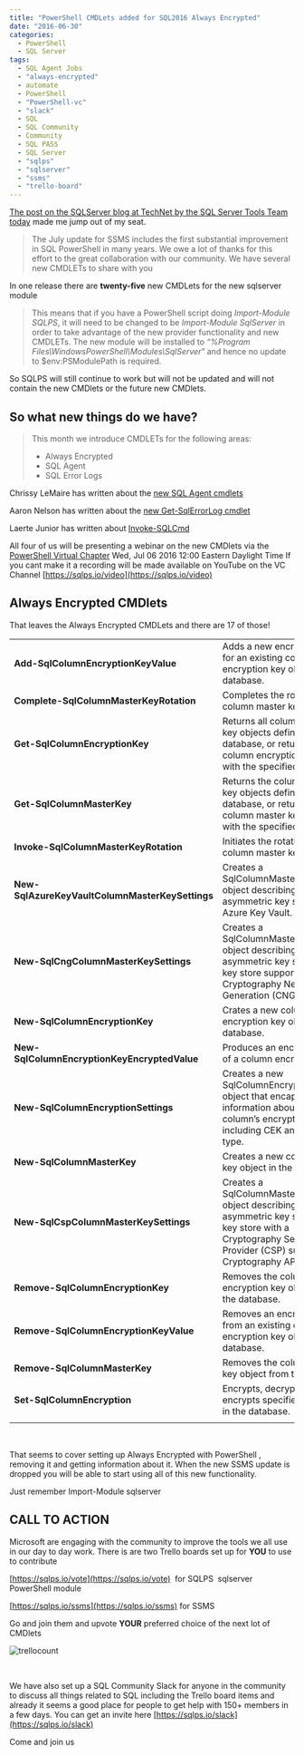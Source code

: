 ```yaml
---
title: "PowerShell CMDLets added for SQL2016 Always Encrypted"
date: "2016-06-30"
categories: 
  - PowerShell
  - SQL Server
tags: 
  - SQL Agent Jobs
  - "always-encrypted"
  - automate
  - PowerShell
  - "PowerShell-vc"
  - "slack"
  - SQL
  - SQL Community
  - Community
  - SQL PASS
  - SQL Server
  - "sqlps"
  - "sqlserver"
  - "ssms"
  - "trello-board"
---
```


[The post on the SQLServer blog at TechNet by the SQL Server Tools Team today](https://blogs.technet.microsoft.com/dataplatforminsider/2016/06/30/sql-PowerShell-july-2016-update/) made me jump out of my seat.

> The July update for SSMS includes the first substantial improvement in SQL PowerShell in many years. We owe a lot of thanks for this effort to the great collaboration with our community. We have several new CMDLETs to share with you

In one release there are **twenty-five** new CMDLets for the new sqlserver module

> This means that if you have a PowerShell script doing _Import-Module SQLPS_, it will need to be changed to be _Import-Module SqlServer_ in order to take advantage of the new provider functionality and new CMDLETs. The new module will be installed to _“%Program Files\WindowsPowerShell\Modules\SqlServer_” and hence no update to $env:PSModulePath is required.

So SQLPS will still continue to work but will not be updated and will not contain the new CMDlets or the future new CMDlets.

## So what new things do we have?

> This month we introduce CMDLETs for the following areas:
> 
> - Always Encrypted
> - SQL Agent
> - SQL Error Logs

Chrissy LeMaire has written about the [new SQL Agent cmdlets](https://blog.netnerds.net/2016/06/the-sql-server-PowerShell-module-formerly-known-as-sqlps/)

Aaron Nelson has written about the [new Get-SqlErrorLog cmdlet](http://sqlvariant.com/2016/06/webinar-on-25-new-PowerShell-cmdlets-for-sql-server-and-more/)

Laerte Junior has written about [Invoke-SQLCmd](https://www.simple-talk.com/blogs/2016/06/30/invoke-sqlcmd-just-got-better/)

All four of us will be presenting a webinar on the new CMDlets via the [PowerShell Virtual Chapter](http://PowerShell.sqlpass.org/) Wed, Jul 06 2016 12:00 Eastern Daylight Time If you cant make it a recording will be made available on YouTube on the VC Channel [https://sqlps.io/video](https://sqlps.io/video)

## Always Encrypted CMDlets

That leaves the Always Encrypted CMDLets and there are 17 of those!

<table><tbody><tr><td width="0"><strong>Add-SqlColumnEncryptionKeyValue</strong></td><td width="0">Adds a new encrypted value for an existing column encryption key object in the database.</td></tr><tr><td width="0"><strong>Complete-SqlColumnMasterKeyRotation</strong></td><td width="0">Completes the rotation of a column master key.</td></tr><tr><td width="0"><strong>Get-SqlColumnEncryptionKey</strong></td><td width="0">Returns all column encryption key objects defined in the database, or returns one column encryption key object with the specified name.</td></tr><tr><td width="0"><strong>Get-SqlColumnMasterKey</strong></td><td width="0">Returns the column master key objects defined in the database, or returns one column master key object with the specified name.</td></tr><tr><td width="0"><strong>Invoke-SqlColumnMasterKeyRotation</strong></td><td width="0">Initiates the rotation of a column master key.</td></tr><tr><td width="0"><strong>New-SqlAzureKeyVaultColumnMasterKeySettings</strong></td><td width="0">Creates a SqlColumnMasterKeySettings object describing an asymmetric key stored in Azure Key Vault.</td></tr><tr><td width="0"><strong>New-SqlCngColumnMasterKeySettings</strong></td><td width="0">Creates a SqlColumnMasterKeySettings object describing an asymmetric key stored in a key store supporting the Cryptography Next Generation (CNG) API.</td></tr><tr><td width="0"><strong>New-SqlColumnEncryptionKey</strong></td><td width="0">Crates a new column encryption key object in the database.</td></tr><tr><td width="0"><strong>New-SqlColumnEncryptionKeyEncryptedValue</strong></td><td width="0">Produces an encrypted value of a column encryption key.</td></tr><tr><td width="0"><strong>New-SqlColumnEncryptionSettings</strong></td><td width="0">Creates a new SqlColumnEncryptionSettings object that encapsulates information about a single column’s encryption, including CEK and encryption type.</td></tr><tr><td width="0"><strong>New-SqlColumnMasterKey</strong></td><td width="0">Creates a new column master key object in the database.</td></tr><tr><td width="0"><strong>New-SqlCspColumnMasterKeySettings</strong></td><td width="0">Creates a SqlColumnMasterKeySettings object describing an asymmetric key stored in a key store with a Cryptography Service Provider (CSP) supporting Cryptography API (CAPI).</td></tr><tr><td width="0"><strong>Remove-SqlColumnEncryptionKey</strong></td><td width="0">Removes the column encryption key object from the database.</td></tr><tr><td width="0"><strong>Remove-SqlColumnEncryptionKeyValue</strong></td><td width="0">Removes an encrypted value from an existing column encryption key object in the database.</td></tr><tr><td width="0"><strong>Remove-SqlColumnMasterKey</strong></td><td width="0">Removes the column master key object from the database.</td></tr><tr><td width="0"><strong>Set-SqlColumnEncryption</strong></td><td width="0">Encrypts, decrypts or re-encrypts specified columns in the database.</td></tr><tr><td width="312"><strong> </strong></td><td width="312"></td></tr></tbody></table>

 

That seems to cover setting up Always Encrypted with PowerShell , removing it and getting information about it. When the new SSMS update is dropped you will be able to start using all of this new functionality.

Just remember Import-Module sqlserver

## CALL TO ACTION

Microsoft are engaging with the community to improve the tools we all use in our day to day work. There is are two Trello boards set up for **YOU** to use to contribute

[https://sqlps.io/vote](https://sqlps.io/vote)  for SQLPS  sqlserver PowerShell module

[https://sqlps.io/ssms](https://sqlps.io/ssms) for SSMS

Go and join them and upvote **YOUR** preferred choice of the next lot of CMDlets

![trellocount](images/trellocount.png)

 

We have also set up a SQL Community Slack for anyone in the community to discuss all things related to SQL including the Trello board items and already it seems a good place for people to get help with 150+ members in a few days. You can get an invite here [https://sqlps.io/slack](https://sqlps.io/slack)

Come and join us
